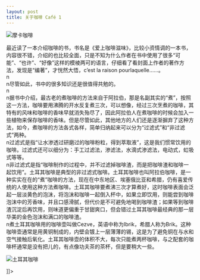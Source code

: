 ```yaml
---
layout: post
title: 关于咖啡 Café 1
---
```


<p><img src="http://www.francaisblog.com/fy/images/_copy15.jpg" alt="摩卡咖啡" /></p>
<p>最近读了一本介绍咖啡的书，书名是《爱上咖啡滋味》，比较小资情调的一本书，内容很不错，介绍的也比较全面，只是不知为什么作者在书中使用了很多“可能”、“也许”、“好像”这样的模棱两可的语言，仔细看了看封面上作者的著作方法，发现是“编著”，才恍然大悟，c&#8217;est la raison pourlaquelle&#8230;&#8230;。<br />n<br />n尽管如此，书中的很多知识还是很值得共勉的。<br />n<br />n据书中介绍，最古老的煮咖啡的方法来自于阿拉伯，那是名副其实的“煮”，按照这一方法，咖啡要用沸腾的开水反复煮三次，可以想像，经过三次烹煮的咖啡，其特有的风味和咖啡的香味早就消失殆尽了，因此阿拉伯人在煮咖啡的时候会加入一些植物来保存咖啡的香味。但是尽管如此，其他地方的人们还是逐渐摒弃了这种方法，如今，煮咖啡的方法各式各样，简单归纳起来可以分为“过滤式”和“非过滤式”两种。<br />n过滤式是指“让水渗透过研磨过的咖啡粉粒，得到萃取液”，这是我们惯常饮用的咖啡。过滤式还可以细分为：手工过滤法，渗滤法，水滴式渗滤法，电动式，虹吸式等等。<br />n非过滤式是指“咖啡制作的过程中，并不过滤掉咖啡渣，而是把咖啡渣和咖啡一起饮用”。土耳其咖啡是典型的非过滤式咖啡。土耳其咖啡也叫阿拉伯咖啡，是一种实实在在的“煮”咖啡的方法，现在在中东地区、埃塞俄比亚和希腊，仍有喜爱传统的人使用这种方法煮咖啡。土耳其咖啡要煮沸三次才算煮好，这时咖啡表面会泛起一层淡黄色的泡沫，将泡沫和咖啡一起倒入杯中，如果立即饮用，则能尝到咖啡泡沫中的芳香味，并且口感滑腻，但代价是不可避免地喝到咖啡渣；如果等到咖啡渣沉淀后再饮用，则味道更偏重于甘甜爽口，但会错过土耳其咖啡最经典的那一层华美的金色泡沫和满口的咖啡渣。<br />n煮土耳其咖啡用的咖啡壶叫做Cezve，英语中称为Ibrik，希腊人称为Brik。这种咖啡壶通常是用黄铜制成的，内壁会镀上一层薄薄的锡，这是为了避免铜在与水和空气接触后氧化。土耳其咖啡壶的体积不大，每次只能煮两杯咖啡，与之配套的咖啡杯通常是没有把儿的，有点像功夫茶的茶杯，但是要稍大一些。
<p><img src="http://www.francaisblog.com/fy/images/_copy17.jpg" alt="土耳其咖啡" /></p>
<p> ]]&gt;
</p>
